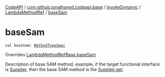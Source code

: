 [CodeAPI](../../../index.md) / [com.github.jonathanxd.codeapi.base](../../index.md) / [InvokeDynamic](../index.md) / [LambdaMethodRef](index.md) / [baseSam](.)

# baseSam

`val baseSam: `[`MethodTypeSpec`](../../../com.github.jonathanxd.codeapi.common/-method-type-spec/index.md)

Overrides [LambdaMethodRefBase.baseSam](../../-invoke-dynamic-base/-lambda-method-ref-base/base-sam.md)

Description of base SAM method, example, if the target functional interface
is [Supplier](http://docs.oracle.com/javase/6/docs/api/java/util/function/Supplier.html), then the base SAM method is the [Supplier.get](http://docs.oracle.com/javase/6/docs/api/java/util/function/Supplier.html#get()).

